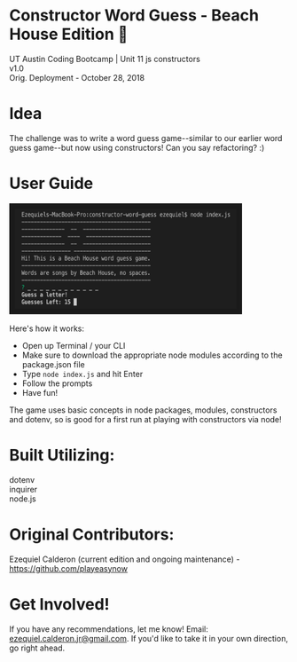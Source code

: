 # Constructor Word Guess - Beach House Edition :heartbeat:
UT Austin Coding Bootcamp | Unit 11 js constructors \
v1.0 \
Orig. Deployment - October 28, 2018

# Idea
The challenge was to write a word guess game--similar to our earlier word guess game--but now using constructors! Can you say refactoring? :)

# User Guide
<a href="https://drive.google.com/file/d/13tdZBthqLYbPB_8zowx5hQEwSoGNpQpi/view
" target="_blank"><img src="./screenShot.png" 
alt="liri app" width="400" height="180" border="10" /></a>

Here's how it works:

- Open up Terminal / your CLI
- Make sure to download the appropriate node modules according to the package.json file
- Type `node index.js` and hit Enter
- Follow the prompts
- Have fun!

The game uses basic concepts in node packages, modules, constructors and dotenv, so is good for a first run at playing with constructors via node!

# Built Utilizing: 
dotenv \
inquirer \
node.js


# Original Contributors:
Ezequiel Calderon (current edition and ongoing maintenance) - <https://github.com/playeasynow>

# Get Involved!
If you have any recommendations, let me know! Email: ezequiel.calderon.jr@gmail.com. If you'd like to take it in your own direction, go right ahead. 
